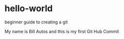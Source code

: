# hello-world
beginner guide to creating a git 

My name is Bill Autos and this is my first Git Hub Commit
